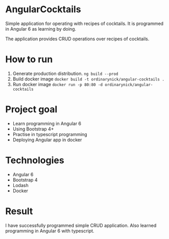 # AngularCocktails
Simple application for operating with recipes of cocktails. It is programmed in Angular 6 as learning by doing.

The application provides CRUD operations over recipes of cocktails. 

# How to run
1. Generate production distribution.
```ng build --prod```
2. Build docker image
```docker build -t ordinarynick/angular-cocktails .```
3. Run docker image
```docker run -p 80:80 -d ordinarynick/angular-cocktails```

# Project goal
- Learn programming in Angular 6 
- Using Bootstrap 4+
- Practise in typescript programming
- Deploying Angular app in docker

# Technologies
- Angular 6
- Bootstrap 4
- Lodash
- Docker

# Result
I have successfully programmed simple CRUD application. Also learned programming in Angular 6 with typescript.
